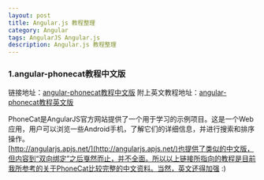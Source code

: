 ```yaml
---
layout: post
title: Angular.js 教程整理
category: Angular
tags: AngularJS Angular.js
description: Angular.js 教程整理
---
```


### 1.angular-phonecat教程中文版

链接地址：[angular-phonecat教程中文版](https://www.gitbook.com/book/xdsnet/angular-phonecat-book-zhcn/details)
附上英文教程地址：[angular-phonecat教程英文版](http://angularjs.apjs.net/)

PhoneCat是AngularJS官方网站提供了一个用于学习的示例项目。这是一个Web应用，用户可以浏览一些Android手机，了解它们的详细信息，并进行搜索和排序操作。  
[http://angularjs.apjs.net/](http://angularjs.apjs.net/)也提供了类似的中文版，但内容到“双向绑定”之后戛然而止，并不全面。所以以上链接所指向的教程是目前我所参考的关于PhoneCat比较完整的中文资料。当然，英文还得加强 :)